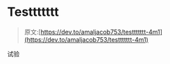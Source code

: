 # Testtttttt

> 原文:[https://dev.to/amaljacob753/testtttttt-4m1](https://dev.to/amaljacob753/testtttttt-4m1)

试验